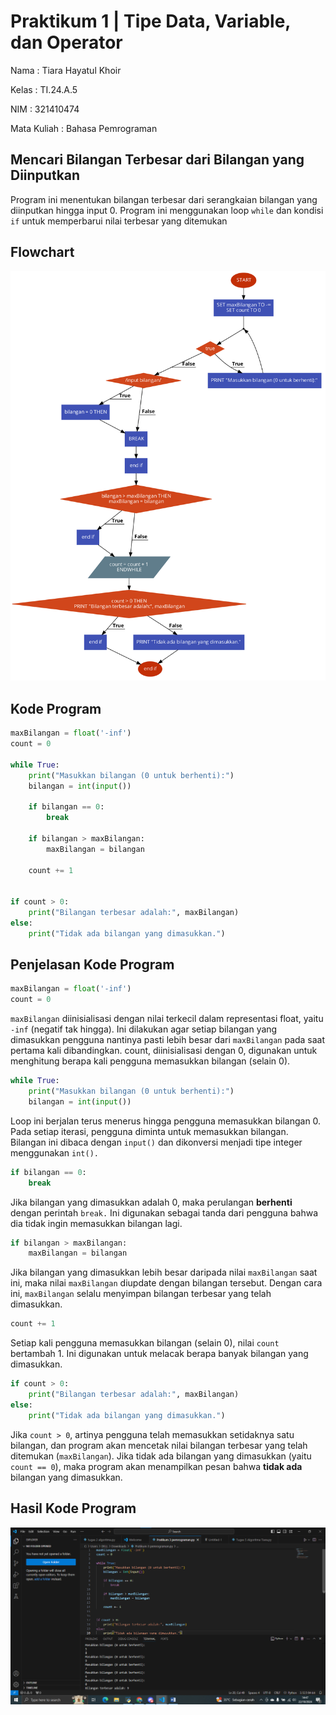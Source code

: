 # Praktikum 1 | Tipe Data, Variable, dan Operator

Nama : Tiara Hayatul Khoir

Kelas : TI.24.A.5

NIM : 321410474

Mata Kuliah : Bahasa Pemrograman

## Mencari Bilangan Terbesar dari Bilangan yang Diinputkan
Program ini menentukan bilangan terbesar dari serangkaian bilangan yang diinputkan hingga input 0. Program ini menggunakan loop `while` dan kondisi `if` untuk memperbarui nilai terbesar yang ditemukan

## Flowchart 
![foto](https://github.com/tir890/foto/blob/be8bd72f0833d80a2f7fb17fc203c5f60e8c6199/code2flow_PCTQl5%20(1).png)

## Kode Program
```Python
maxBilangan = float('-inf')  
count = 0

while True:
    print("Masukkan bilangan (0 untuk berhenti):")
    bilangan = int(input())  

    if bilangan == 0:
        break  

    if bilangan > maxBilangan:
        maxBilangan = bilangan  

    count += 1 


if count > 0:
    print("Bilangan terbesar adalah:", maxBilangan)
else:
    print("Tidak ada bilangan yang dimasukkan.")
```
## Penjelasan Kode Program

```Python
maxBilangan = float('-inf') 
count = 0
```
`maxBilangan` diinisialisasi dengan nilai terkecil dalam representasi float, yaitu `-inf` (negatif tak hingga). Ini dilakukan agar setiap bilangan yang dimasukkan pengguna nantinya pasti lebih besar dari `maxBilangan` pada saat pertama kali dibandingkan.
count, diinisialisasi dengan 0, digunakan untuk menghitung berapa kali pengguna memasukkan bilangan (selain 0).
```Python
while True:
    print("Masukkan bilangan (0 untuk berhenti):")
    bilangan = int(input())
```
Loop ini berjalan terus menerus hingga pengguna memasukkan bilangan 0.
Pada setiap iterasi, pengguna diminta untuk memasukkan bilangan. Bilangan ini dibaca dengan `input()` dan dikonversi menjadi tipe integer menggunakan `int().`
```Python
if bilangan == 0:
    break
```
Jika bilangan yang dimasukkan adalah 0, maka perulangan **berhenti** dengan perintah `break.` Ini digunakan sebagai tanda dari pengguna bahwa dia tidak ingin memasukkan bilangan lagi.
```Python
if bilangan > maxBilangan:
    maxBilangan = bilangan
```
Jika bilangan yang dimasukkan lebih besar daripada nilai `maxBilangan` saat ini, maka nilai `maxBilangan` diupdate dengan bilangan tersebut. Dengan cara ini, `maxBilangan` selalu menyimpan bilangan terbesar yang telah dimasukkan.
```Python
count += 1
```
Setiap kali pengguna memasukkan bilangan (selain 0), nilai `count` bertambah 1. Ini digunakan untuk melacak berapa banyak bilangan yang dimasukkan.
```Python
if count > 0:
    print("Bilangan terbesar adalah:", maxBilangan)
else:
    print("Tidak ada bilangan yang dimasukkan.")
```
Jika `count > 0`, artinya pengguna telah memasukkan setidaknya satu bilangan, dan program akan mencetak nilai bilangan terbesar yang telah ditemukan (`maxBilangan`).
Jika tidak ada bilangan yang dimasukkan (yaitu `count == 0`), maka program akan menampilkan pesan bahwa **tidak ada** bilangan yang dimasukkan.

## Hasil Kode Program
![foto](https://github.com/tir890/foto/blob/c1aa05ea66d0f13ac91dce8f577f427584d2215c/Screenshot%202024-10-22%20144803.png)
